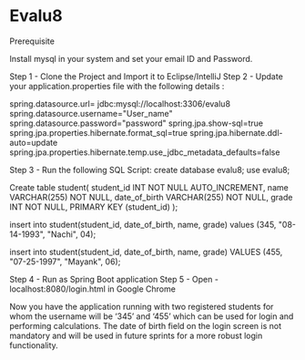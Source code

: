 # Evalu8

Prerequisite

Install mysql in your system and set your email ID and Password.



Step 1 - Clone the Project and Import it to Eclipse/IntelliJ
Step 2 - Update your application.properties file with the following details :

spring.datasource.url= jdbc:mysql://localhost:3306/evalu8
spring.datasource.username="User_name"
spring.datasource.password="password"
spring.jpa.show-sql=true spring.jpa.properties.hibernate.format_sql=true
spring.jpa.hibernate.ddl-auto=update
spring.jpa.properties.hibernate.temp.use_jdbc_metadata_defaults=false

Step 3 - Run the following SQL Script: 
create database evalu8; 
use evalu8; 

Create table student( student_id INT NOT NULL AUTO_INCREMENT, name VARCHAR(255) NOT NULL, date_of_birth VARCHAR(255) NOT NULL, grade INT NOT NULL, PRIMARY KEY (student_id) ); 

insert into student(student_id, date_of_birth, name, grade) values (345, "08-14-1993", "Nachi", 04); 

insert into student(student_id, date_of_birth, name, grade) VALUES (455, "07-25-1997", "Mayank", 06);

Step 4 - Run as Spring Boot application
Step 5 - Open - localhost:8080/login.html in Google Chrome

Now you have the application running with two registered students for whom the username will be ‘345’ and ‘455’ which can be used for login and performing calculations.
The date of birth field on the login screen is not mandatory and will be used in future sprints for a more robust login functionality.



